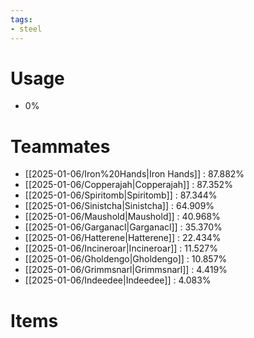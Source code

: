 ```yaml
---
tags:
- steel
---
```

# Usage
- 0%
# Teammates
- [[2025-01-06/Iron%20Hands|Iron Hands]] : 87.882%
- [[2025-01-06/Copperajah|Copperajah]] : 87.352%
- [[2025-01-06/Spiritomb|Spiritomb]] : 87.344%
- [[2025-01-06/Sinistcha|Sinistcha]] : 64.909%
- [[2025-01-06/Maushold|Maushold]] : 40.968%
- [[2025-01-06/Garganacl|Garganacl]] : 35.370%
- [[2025-01-06/Hatterene|Hatterene]] : 22.434%
- [[2025-01-06/Incineroar|Incineroar]] : 11.527%
- [[2025-01-06/Gholdengo|Gholdengo]] : 10.857%
- [[2025-01-06/Grimmsnarl|Grimmsnarl]] : 4.419%
- [[2025-01-06/Indeedee|Indeedee]] : 4.083%
# Items